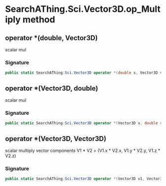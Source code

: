 # SearchAThing.Sci.Vector3D.op_Multiply method
## operator *(double, Vector3D)
scalar mul

### Signature
```csharp
public static SearchAThing.Sci.Vector3D operator *(double s, Vector3D v)
```
## operator *(Vector3D, double)
scalar mul

### Signature
```csharp
public static SearchAThing.Sci.Vector3D operator *(Vector3D v, double s)
```
## operator *(Vector3D, Vector3D)
scalar multiply vector components V1 * V2 =
            (V1.x * V2.x, V1.y * V2.y, V1.z * V2.z)

### Signature
```csharp
public static SearchAThing.Sci.Vector3D operator *(Vector3D v1, Vector3D v2)
```

